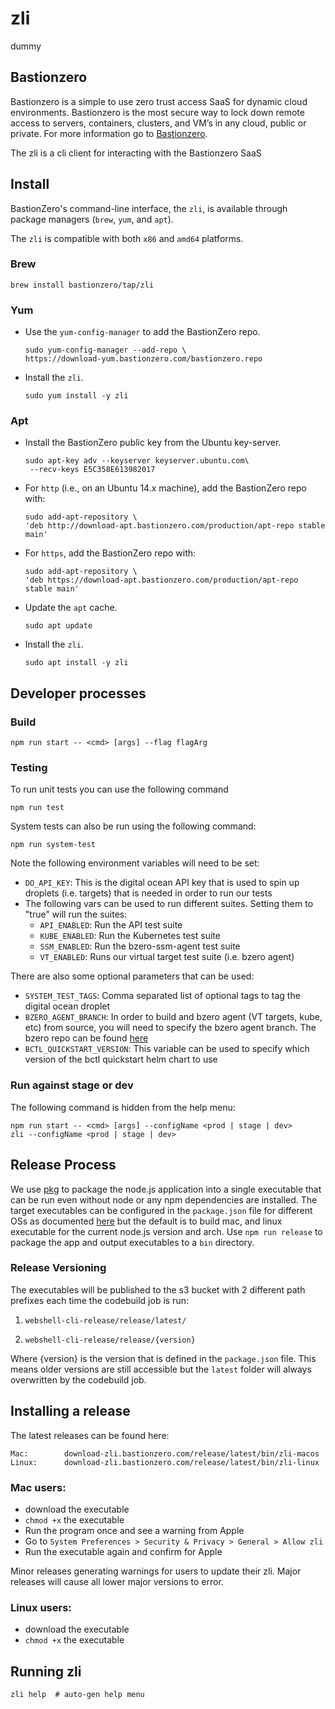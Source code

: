 # zli

dummy

## Bastionzero

Bastionzero is a simple to use zero trust access SaaS for dynamic cloud environments. Bastionzero is the most secure way to lock down remote access to servers, containers, clusters, and VM’s in any cloud, public or private. For more information go to [Bastionzero](https://www.bastionzero.com).

The zli is a cli client for interacting with the Bastionzero SaaS

## Install

BastionZero's command-line interface, the `zli`, is available through package managers (`brew`, `yum`, and `apt`).

The `zli` is compatible with both `x86` and `amd64` platforms.
### Brew
```
brew install bastionzero/tap/zli
```

### Yum

*   Use the `yum-config-manager` to add the BastionZero repo.
    ```
    sudo yum-config-manager --add-repo \
    https://download-yum.bastionzero.com/bastionzero.repo
    ```
    
*   Install the `zli`.
    ```
    sudo yum install -y zli
    ```

### Apt
*   Install the BastionZero public key from the Ubuntu key-server.
    ```
    sudo apt-key adv --keyserver keyserver.ubuntu.com\
     --recv-keys E5C358E613982017
    ```

*   For `http` (i.e., on an Ubuntu 14.x machine), add the BastionZero repo with:
    ```
    sudo add-apt-repository \
    'deb http://download-apt.bastionzero.com/production/apt-repo stable main'
    ```

*   For `https`, add the BastionZero repo with:
    ```
    sudo add-apt-repository \
    'deb https://download-apt.bastionzero.com/production/apt-repo stable main'
    ```

*   Update the `apt` cache.
    ```
    sudo apt update
    ```

*   Install the `zli`.
    ```
    sudo apt install -y zli
    ```

## Developer processes

### Build

```
npm run start -- <cmd> [args] --flag flagArg
```

### Testing

To run unit tests you can use the following command
```
npm run test
```

System tests can also be run using the following command: 
```
npm run system-test
```

Note the following environment variables will need to be set: 
* `DO_API_KEY`: This is the digital ocean API key that is used to spin up droplets (i.e. targets) that is needed in order to run our tests
* The following vars can be used to run different suites. Setting them to "true" will run the suites: 
    * `API_ENABLED`: Run the API test suite
    * `KUBE_ENABLED`: Run the Kubernetes test suite
    * `SSM_ENABLED`: Run the bzero-ssm-agent test suite
    * `VT_ENABLED`: Runs our virtual target test suite (i.e. bzero agent)

There are also some optional parameters that can be used: 
* `SYSTEM_TEST_TAGS`: Comma separated list of optional tags to tag the digital ocean droplet
* `BZERO_AGENT_BRANCH`: In order to build and bzero agent (VT targets, kube, etc) from source, you will need to specify the bzero agent branch. The bzero repo can be found [here](https://github.com/bastionzero/bzero)
* `BCTL_QUICKSTART_VERSION`: This variable can be used to specify which version of the bctl quickstart helm chart to use

### Run against stage or dev

The following command is hidden from the help menu:

```
npm run start -- <cmd> [args] --configName <prod | stage | dev>
zli --configName <prod | stage | dev>
```

## Release Process

We use [pkg](https://github.com/vercel/pkg) to package the node.js application into a single executable that can be run even without node or any npm dependencies are installed. The target executables can be configured in the `package.json` file for different OSs as documented [here](https://github.com/vercel/pkg#targets) but the default is to build mac, and linux executable for the current node.js version and arch. Use `npm run release` to package the app and output executables to a `bin` directory.

### Release Versioning

The executables will be published to the s3 bucket with 2 different path prefixes each time the codebuild job is run:

1. `webshell-cli-release/release/latest/`

2. `webshell-cli-release/release/{version}`

Where {version} is the version that is defined in the `package.json` file. This means older versions are still accessible but the `latest` folder will always overwritten by the codebuild job.

## Installing a release

The latest releases can be found here:

```
Mac:        download-zli.bastionzero.com/release/latest/bin/zli-macos
Linux:      download-zli.bastionzero.com/release/latest/bin/zli-linux
```

### Mac users:

- download the executable
- `chmod +x` the executable
- Run the program once and see a warning from Apple
- Go to `System Preferences > Security & Privacy > General > Allow zli`
- Run the executable again and confirm for Apple

Minor releases generating warnings for users to update their zli. Major releases
will cause all lower major versions to error.

### Linux users:

- download the executable
- `chmod +x` the executable

## Running zli

```
zli help  # auto-gen help menu
```
